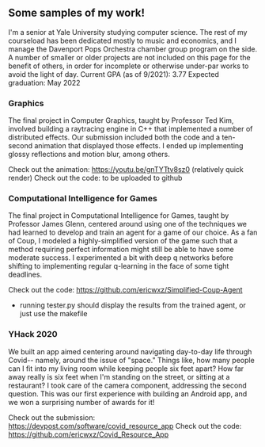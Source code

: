 ## Some samples of my work!

I'm a senior at Yale University studying computer science. The rest of my courseload has been dedicated mostly to music and economics, and I manage the Davenport Pops Orchestra chamber group program on the side. A number of smaller or older projects are not included on this page for the benefit of others, in order for incomplete or otherwise under-par works to avoid the light of day.
Current GPA (as of 9/2021): 3.77
Expected graduation: May 2022


### Graphics
The final project in Computer Graphics, taught by Professor Ted Kim, involved building a raytracing engine in C++ that implemented a number of distributed effects. Our submission included both the code and a ten-second animation that displayed those effects. I ended up implementing glossy reflections and motion blur, among others.

Check out the animation: https://youtu.be/gnTYTtv8sz0 (relatively quick render)
Check out the code: to be uploaded to github

### Computational Intelligence for Games
The final project in Computational Intelligence for Games, taught by Professor James Glenn, centered around using one of the techniques we had learned to develop and train an agent for a game of our choice. As a fan of Coup, I modeled a highly-simplified version of the game such that a method requiring perfect information might still be able to have some moderate success. I experimented a bit with deep q networks before shifting to implementing regular q-learning in the face of some tight deadlines.

Check out the code: https://github.com/ericwxz/Simplified-Coup-Agent 
  - running tester.py should display the results from the trained agent, or just use the makefile

### YHack 2020
We built an app aimed centering around navigating day-to-day life through Covid-- namely, around the issue of "space." Things like, how many people can I fit into my living room while keeping people six feet apart? How far away really is six feet when I'm standing on the street, or sitting at a restaurant? I took care of the camera component, addressing the second question. This was our first experience with building an Android app, and we won a surprising number of awards for it!

Check out the submission: https://devpost.com/software/covid_resource_app
Check out the code: https://github.com/ericwxz/Covid_Resource_App 
